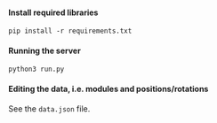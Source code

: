 #### Install required libraries

`pip install -r requirements.txt`

#### Running the server

`python3 run.py`

#### Editing the data, i.e. modules and positions/rotations

See the `data.json` file.